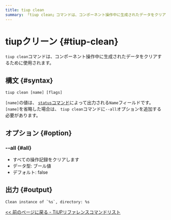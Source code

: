 ```yaml
---
title: tiup clean
summary: 「tiup clean」コマンドは、コンポーネント操作中に生成されたデータをクリアします。構文は「tiup clean [name] [flags]」で、オプション「--all」を使用してすべての操作レコードをクリアします。
---
```


# tiupクリーン {#tiup-clean}

`tiup clean`コマンドは、コンポーネント操作中に生成されたデータをクリアするために使用されます。

## 構文 {#syntax}

```shell
tiup clean [name] [flags]
```

`[name]`の値は、 [`status`コマンド](/tiup/tiup-command-status.md)によって出力される`Name`フィールドです。 `[name]`を省略した場合は、 `tiup clean`コマンドに`--all`オプションを追加する必要があります。

## オプション {#option}

### &#x20;--all {#all}

-   すべての操作記録をクリアします
-   データ型: ブール値
-   デフォルト: false

## 出力 {#output}

    Clean instance of `%s`, directory: %s

[&lt;&lt; 前のページに戻る - TiUPリファレンスコマンドリスト](/tiup/tiup-reference.md#command-list)

